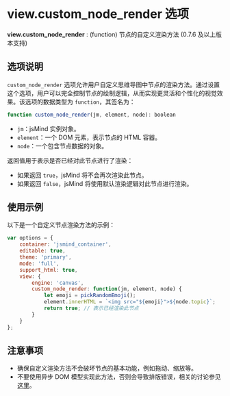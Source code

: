 # view.custom_node_render 选项

**view.custom_node_render** : (function) 节点的自定义渲染方法 (0.7.6 及以上版本支持)

## 选项说明

`custom_node_render` 选项允许用户自定义思维导图中节点的渲染方法。通过设置这个选项，用户可以完全控制节点的绘制逻辑，从而实现更灵活和个性化的视觉效果。该选项的数据类型为 `function`，其签名为：

```javascript
function custom_node_render(jm, element, node): boolean
```

- `jm`：jsMind 实例对象。
- `element`：一个 DOM 元素，表示节点的 HTML 容器。
- `node`：一个包含节点数据的对象。

返回值用于表示是否已经对此节点进行了渲染：
- 如果返回 `true`，jsMind 将不会再次渲染此节点。
- 如果返回 `false`，jsMind 将使用默认渲染逻辑对此节点进行渲染。

## 使用示例

以下是一个自定义节点渲染方法的示例：

```javascript
var options = {
    container: 'jsmind_container',
    editable: true,
    theme: 'primary',
    mode: 'full',
    support_html: true,
    view: {
        engine: 'canvas',
        custom_node_render: function(jm, element, node) {
            let emoji = pickRandomEmoji();
            element.innerHTML = `<img src="${emoji}">${node.topic}`;
            return true; // 表示已经渲染此节点
        }
    }
};
```

## 注意事项

- 确保自定义渲染方法不会破坏节点的基本功能，例如拖动、缩放等。
- 不要使用异步 DOM 模型实现此方法，否则会导致排版错误，相关的讨论参见[这里](https://github.com/hizzgdev/jsmind/discussions/607)。
